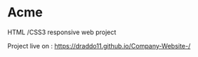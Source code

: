 # Acme
HTML /CSS3 responsive web project

Project live on : https://draddo11.github.io/Company-Website-/
